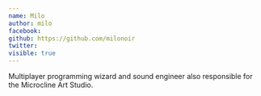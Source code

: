 ```yaml
---
name: Milo
author: milo
facebook: 
github: https://github.com/milonoir
twitter: 
visible: true
---
```


Multiplayer programming wizard and sound engineer also responsible for the Microcline Art Studio.
